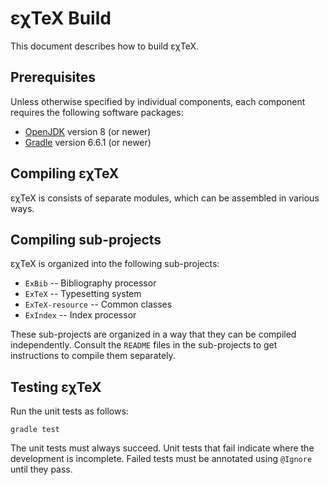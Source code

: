 εχTeX Build
=================

This document describes how to build εχTeX.

Prerequisites
-------------

Unless otherwise specified by individual components, each component
requires the following software packages:

* [OpenJDK](https://openjdk.java.net/) version 8 (or newer)
* [Gradle](https://gradle.org/) version 6.6.1 (or newer)




Compiling εχTeX
-------------------------------------------

εχTeX is consists of separate modules, which can be
assembled in various ways.

Compiling sub-projects
-------------------------------------------

εχTeX is organized into the following sub-projects:

* `ExBib` -- Bibliography processor
* `ExTeX` -- Typesetting system
* `ExTeX-resource` -- Common classes
* `ExIndex` -- Index processor

These sub-projects are organized in a way that they can
be compiled independently. Consult the `README` files in
the sub-projects to get instructions to compile them separately.

Testing εχTeX
-------------------------------------------

Run the unit tests as follows:

    gradle test

The unit tests must always succeed. Unit tests that fail
indicate where the development is incomplete. Failed tests
must be annotated using `@Ignore` until they pass.
